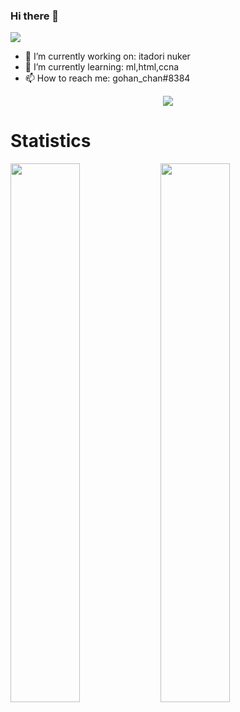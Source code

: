 ### Hi there 👋

![](https://komarev.com/ghpvc/?username=gohan-chan69)
- 🔭 I’m currently working on: itadori nuker
- 🌱 I’m currently learning: ml,html,ccna
- 📫 How to reach me: gohan_chan#8384

<p align="center">
  <a href="https://github.com/gohan-chan69">
    <img src="https://cdn.discordapp.com/attachments/809100720031793213/917397852005752862/gojo.png"/>
     </a>
  </p>
  
  
# Statistics
<img align="left" width="47%" src="https://github-readme-stats.vercel.app/api?usernamegohan-chan69&show_icons=true&theme=dark" />
<img align="left" width="47%" src="https://github-readme-stats.vercel.app/api/top-langs/?username=gohan-chan69&theme=dark" />








